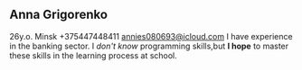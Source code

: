 ## Anna Grigorenko
26y.o. Minsk
+375447448411
annies080693@icloud.com
I have experience in the banking sector.
I *don't know* programming skills,but  **I hope** to master these skills in the learning process at school.
